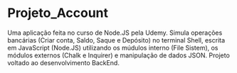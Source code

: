 # Projeto_Account
Uma aplicação feita no curso de Node.JS pela Udemy. Simula operações bancárias (Criar conta, Saldo, Saque e Depósito) no terminal Shell, escrita em JavaScript (Node.JS) utilizando os múdulos interno (File Sistem), os módulos externos (Chalk e Inquirer) e manipulação de dados JSON.
Projeto voltado ao desenvolvimento BackEnd.
